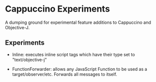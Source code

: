 Cappuccino Experiments
======================

A dumping ground for experimental feature additions to Cappuccino and Objective-J.

Experiments
-----------

* Inline: executes inline script tags which have their type set to "text/objective-j"

* FunctionForwarder: allows any JavaScript Function to be used as a target/observer/etc. Forwards all messages to itself.
